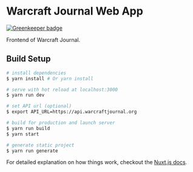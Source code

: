 # Warcraft Journal Web App

[![Greenkeeper badge](https://badges.greenkeeper.io/warcraftjournal/frontend.svg)](https://greenkeeper.io/)

Frontend of Warcraft Journal.

## Build Setup

``` bash
# install dependencies
$ yarn install # Or yarn install

# serve with hot reload at localhost:3000
$ yarn run dev

# set API url (optional)
$ export API_URL=https://api.warcraftjournal.org

# build for production and launch server
$ yarn run build
$ yarn start

# generate static project
$ yarn run generate
```

For detailed explanation on how things work, checkout the [Nuxt.js docs](https://github.com/nuxt/nuxt.js).
